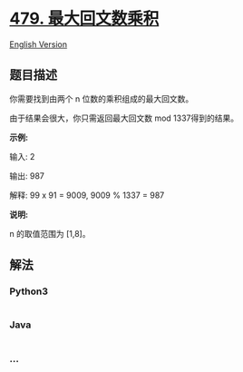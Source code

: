 # [479. 最大回文数乘积](https://leetcode-cn.com/problems/largest-palindrome-product)

[English Version](/solution/0400-0499/0479.Largest%20Palindrome%20Product/README_EN.md)

## 题目描述

<!-- 这里写题目描述 -->

<p>你需要找到由两个 n 位数的乘积组成的最大回文数。</p>

<p>由于结果会很大，你只需返回最大回文数 mod 1337得到的结果。</p>

<p><strong>示例:</strong></p>

<p>输入: 2</p>

<p>输出: 987</p>

<p>解释: 99 x 91 = 9009, 9009 % 1337 = 987</p>

<p><strong>说明:</strong></p>

<p>n 的取值范围为&nbsp;[1,8]。</p>


## 解法

<!-- 这里可写通用的实现逻辑 -->

<!-- tabs:start -->

### **Python3**

<!-- 这里可写当前语言的特殊实现逻辑 -->

```python

```

### **Java**

<!-- 这里可写当前语言的特殊实现逻辑 -->

```java

```

### **...**

```

```

<!-- tabs:end -->
